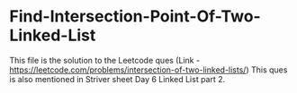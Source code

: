 # Find-Intersection-Point-Of-Two-Linked-List
This file is the solution to the Leetcode ques (Link - https://leetcode.com/problems/intersection-of-two-linked-lists/)
This ques is also mentioned in Striver sheet Day 6 Linked List part 2.
